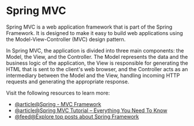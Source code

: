 # Spring MVC

Spring MVC is a web application framework that is part of the Spring Framework. It is designed to make it easy to build web applications using the Model-View-Controller (MVC) design pattern.

In Spring MVC, the application is divided into three main components: the Model, the View, and the Controller. The Model represents the data and the business logic of the application, the View is responsible for generating the HTML that is sent to the client's web browser, and the Controller acts as an intermediary between the Model and the View, handling incoming HTTP requests and generating the appropriate response.

Visit the following resources to learn more:

- [@article@Spring - MVC Framework](https://www.tutorialspoint.com/spring/spring_web_mvc_framework.htm)
- [@article@Spring MVC Tutorial – Everything You Need To Know](https://www.edureka.co/blog/spring-mvc-tutorial/)
- [@feed@Explore top posts about Spring Framework](https://app.daily.dev/tags/spring?ref=roadmapsh)
